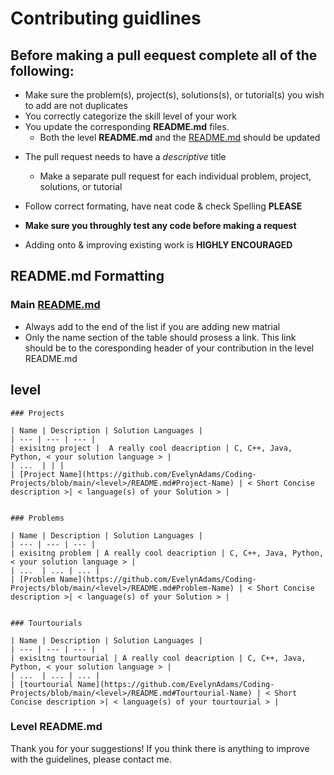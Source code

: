 # Contributing guidlines 

## Before making a pull eequest complete **all** of the following:
* Make sure the problem(s), project(s), solutions(s), or tutorial(s) you wish to add are not duplicates
* You correctly categorize the skill level of your work
* You update the corresponding **README.md** files.
  - Both the level **README.md** and the [README.md](https://github.com/EvelynAdams/Coding-Projects#coding-projects) should be updated
- The pull request needs to have a *descriptive* title
  - Make a separate pull request for each individual problem, project, solutions, or tutorial
- Follow correct formating, have neat code & check Spelling **PLEASE**
- **Make sure you throughly test any code before making a request**

- Adding onto & improving existing work is **HIGHLY ENCOURAGED**

## README.md Formatting 
### Main [README.md](https://github.com/EvelynAdams/Coding-Projects#coding-projects)
- Always add to the end of the list if you are adding new matrial
- Only the name section of the table should prosess a link. This link should be to the coresponding header of your contribution in the level README.md

## level
```
### Projects 

| Name | Description | Solution Languages |
| --- | --- | --- |
| exisitng project |  A really cool deacription | C, C++, Java, Python, < your solution language > |
| ...  | | |
| [Project Name](https://github.com/EvelynAdams/Coding-Projects/blob/main/<level>/README.md#Project-Name) | < Short Concise description >| < language(s) of your Solution > |


### Problems  

| Name | Description | Solution Languages |
| --- | --- | --- |
| exisitng problem | A really cool deacription | C, C++, Java, Python, < your solution language > |
| ...  | ... | ... |
| [Problem Name](https://github.com/EvelynAdams/Coding-Projects/blob/main/<level>/README.md#Problem-Name) | < Short Concise description >| < language(s) of your Solution > |


### Tourtourials  

| Name | Description | Solution Languages |
| --- | --- | --- |
| exisitng tourtourial | A really cool deacription | C, C++, Java, Python, < your solution language > |
| ...  | ... | ... |
| [tourtourial Name](https://github.com/EvelynAdams/Coding-Projects/blob/main/<level>/README.md#Tourtourial-Name) | < Short Concise description >| < language(s) of your tourtourial > |

```
### Level README.md

















Thank you for your suggestions! If you think there is anything to improve with the guidelines, please contact me. 
  
  
